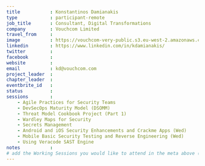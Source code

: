 ```yaml
---
title           : Konstantinos Damianakis
type            : participant-remote
job_title       : Consultant, Digital Transformations
company         : Vouchcom Limited
travel_from     :
image           : https://vouchcom-very-public.s3.eu-west-2.amazonaws.com/konstantinos.damianakis.jpeg
linkedin        : https://www.linkedin.com/in/kdamianakis/
twitter         :
facebook        :
website         :
email           : kd@vouchcom.com
project_leader  :
chapter_leader  :
eventbrite_id   :
status          : 
sessions        :
    - Agile Practices for Security Teams
    - DevSecOps Maturity Model (DSOMM)
    - Threat Model Cookbook Project (Part 1)
    - Wardley Maps for Security
    - Secrets Management
    - Android and iOS Security Enhancements and Crackme Apps (Wed)
    - Mobile Basic Security Testing and Reverse Engineering (Wed)
    - Using Veracode SAST Engine
notes           :
# add the Working Sessions you would like to attend in the meta above (use the session's title) e.g. sessions (one per line): -Security Playbooks Diagrams -Hackathon Daily Sessions
---
```

